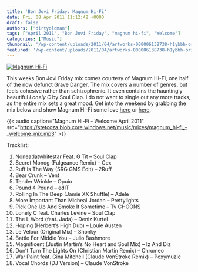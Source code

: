 ```yaml
---
title: 'Bon Jovi Friday: Magnum Hi-Fi'
date: Fri, 08 Apr 2011 11:12:42 +0000
draft: false
authors: ["dirtyoldman"]
tags: ["April 2011", "Bon Jovi Friday", "magnum hi-fi", "Welcome"]
categories: ["Music"]
thumbnail: '/wp-content/uploads/2011/04/artworks-000006138738-h1ybbh-original-150x150.jpg'
featured: '/wp-content/uploads/2011/04/artworks-000006138738-h1ybbh-original-304x190.jpg'
---
```


[![](/wp-content/uploads/2011/04/artworks-000006138738-h1ybbh-original-e1302259588418.jpg "Magnum Hi-Fi")](/2011/04/08/bon-jovi-friday-magnum-hi-fi/artworks-000006138738-h1ybbh-original/)

This weeks Bon Jovi Friday mix comes courtesy of Magnum Hi-Fi, one half of the now defunct Grave Danger. The mix covers a number of genres, but feels cohesive rather than schizophrenic. It even contains the hauntingly beautiful _Lonely C_ by Soul Clap. I do not want to single out any more tracks, as the entire mix sets a great mood. Get into the weekend by grabbing the mix below and show Magnum Hi-Fi some love [here](//soundcloud.com/magnum-hi-fi-1) or [here](http://www.facebook.com/magnumhifi).

{{< audio
    caption="Magnum Hi-Fi - Welcome April 2011"
    src="https://stetcoza.blob.core.windows.net/music/mixes/magnum_hi-fi_-_welcome_mix.mp3" >}}

Tracklist:

1. Noneadatwhitestar Feat. G Tit – Soul Clap
2. Secret Monog (Fulgeance Remix) – Cex
3. Ruff Is The Way (SRG GMS Edit) – 2Ruff
4. Bear Crunk – Vent
5. Tender Wrinkle – Opuio
6. Pound 4 Pound – edIT
7. Rolling In The Deep (Jamie XX Shuffle) – Adele
8. More Important Than Micheal Jordan – Prettylights
9. Pick One Up And Smoke It Sometime – Tv CHOONS
10. Lonely C feat. Charles Levine – Soul Clap
11. The L Word (feat. Jada) – Deniz Kurtel
12. Hoping (Herbert’s High Dub) – Louie Austen
13. Le Velour (Original Mix) – Shonky
14. Battle For Middle You – Julio Bashmore
15. Magnificent (Justin Martin’s No Heart and Soul Mix) – Iz And  Diz
16. Don’t Turn The Lights On (Christian Martin Remix) – Chromeo
17. War Paint feat. Gina Mitchell (Claude VonStroke Remix) – Poxymuzic
18. Vocal Chords (DJ Version) – Claude VonStroke
